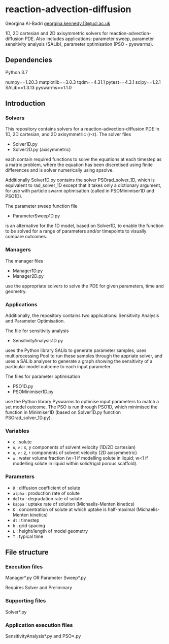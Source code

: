 # reaction-advection-diffusion

Georgina Al-Badri
georgina.kennedy.13@ucl.ac.uk

1D, 2D cartesian and 2D axisymmetric solvers for reaction-advection-diffusion PDE. Also includes applications: parameter sweep, parameter sensitivity analysis (SALib), parameter optimisation (PSO - pyswarms). 

## Dependencies

Python 3.7 

numpy==1.20.3
matplotlib==3.0.3
tqdm==4.31.1
pytest==4.3.1
scipy==1.2.1
SALib==1.3.13
pyswarms==1.1.0

## Introduction

### Solvers

This repository contains solvers for a reaction-advection-diffusion PDE in 1D, 2D cartesian, and 2D axisymmetric (r-z). The solver files

- Solver1D.py
- Solver2D.py (axisymmetric)

each contain required functions to solve the equations at each timestep as a matrix problem, where the equation has been discretised using finite differences and is solver numerically using spsolve.  

Additionally Solver1D.py contains the solver PSOrad_solver_1D, which is equivalent to rad_solver_1D except that it takes only a dictionary argument, for use with particle swarm optimisation (called in PSOMinimiser1D and PSO1D). 

The parameter sweep function file

- ParameterSweep1D.py

is an alternative for the 1D model, based on Solver1D, to enable the function to be solved for a range of parameters and/or timepoints to visually compare outcomes. 

### Managers

The manager files

- Manager1D.py
- Manager2D.py

use the appropriate solvers to solve the PDE for given parameters, time and geometry.  


### Applications 

Additionally, the repository contains two applications: Sensitivity Analysis and Parameter Optimisation. 

The file for sensitivity analysis

- SensitivityAnalysis1D.py

uses the Python library SALib to generate parameter samples, uses multiprocessing Pool to run these samples through the appriate solver, and uses a SALib analyser to generate a graph showing the sensitivity of a particular model outcome to each input parameter.

The files for parameter optimisation

- PSO1D.py
- PSOMinimiser1D.py

use the Python library Pyswarms to optimise input parameters to match a set model outcome. The PSO is run through PSO1D, which minimised the function in Minimiser1D (based on Solver1D.py function PSOrad_solver_1D.py). 

### Variables

- `c` : solute 
- `u`, `v` : x, y components of solvent velocity (1D/2D cartesian)
- `u`, `v` : z, r components of solvent velocity (2D axisymmetric)
- `w` : water volume fraction (w=1 if modelling solute in liquid; w<1 if modelling solute in liquid within solid/rigid porous scaffold). 

### Parameters
- `D` : diffusion coefficient of solute
- `alpha` : production rate of solute
- `delta` : degradation rate of solute
- `kappa` : uptake rate of solution (Michaelis-Menten kinetics)
- `K` : concentration of solute at which uptake is half-maximal (Michaelis-Menten kinetics)
- `dt` : timestep
- `h` : grid spacing 
- `L` : height/length of model geometry 
- `T` : typical time 

## File structure

### Execution files

Manager*.py OR Parameter Sweep*.py

Requires Solver and Preliminary 

### Supporting files

Solver*.py

### Application execution files

SensitivityAnalysis*.py and PSO*.py



